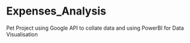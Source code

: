 # Expenses_Analysis
Pet Project using Google API to collate data and using PowerBI for Data Visualisation
